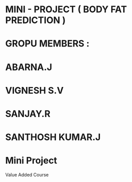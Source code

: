 # MINI - PROJECT ( BODY FAT PREDICTION )

# GROPU MEMBERS :
# ABARNA.J
# VIGNESH S.V
# SANJAY.R
# SANTHOSH KUMAR.J

# Mini Project
Value Added Course


